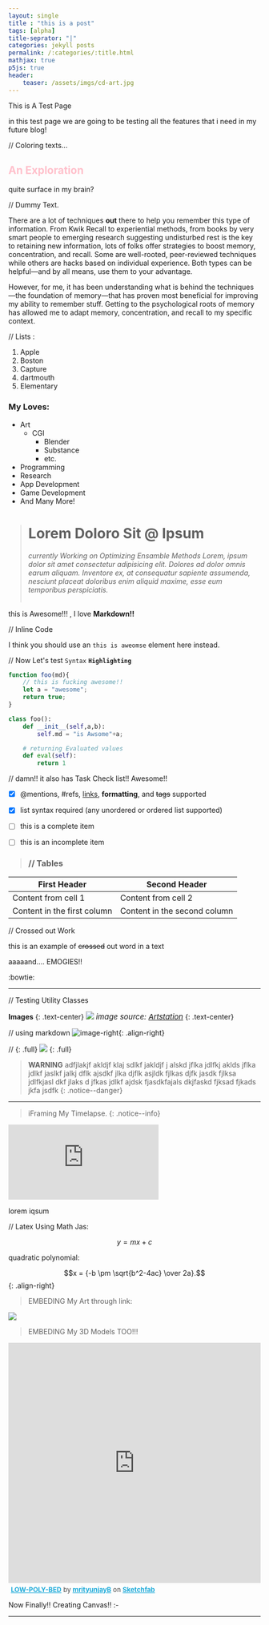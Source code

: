 ```yaml
---
layout: single 
title : "this is a post"
tags: [alpha]
title-seprator: "|"
categories: jekyll posts
permalink: /:categories/:title.html
mathjax: true   
p5js: true   
header:
    teaser: /assets/imgs/cd-art.jpg
---
```


This is A Test Page

in this test page we are going to be testing all the features that i need in my future blog!


// Coloring texts...
<h2 style="color:pink">An Exploration</h2>quite surface in my brain?

// Dummy Text.

There are a lot of techniques **out** there to help you remember this type of information. From Kwik Recall to experiential methods, from books by very smart people to emerging research suggesting undisturbed rest is the key to retaining new information, lots of folks offer strategies to boost memory, concentration, and recall. Some are well-rooted, peer-reviewed techniques while others are hacks based on individual experience. Both types can be helpful—and by all means, use them to your advantage.

However, for me, it has been understanding what is behind the techniques—the foundation of memory—that has proven most beneficial for improving my ability to remember stuff. Getting to the psychological roots of memory has allowed me to adapt memory, concentration, and recall to my specific context.

// Lists :

1. Apple
2. Boston
3. Capture
4. dartmouth
5. Elementary

### **My Loves**:

- Art
    - CGI
        - Blender
        - Substance
        - etc.
- Programming
- Research
- App Development
- Game Development
- And Many More!



> # Lorem Doloro Sit @ Ipsum 
> <i>currently Working on Optimizing Ensamble Methods
>Lorem, ipsum dolor sit amet consectetur adipisicing elit. Dolores ad dolor omnis earum aliquam. Inventore ex, at consequatur sapiente assumenda, nesciunt placeat doloribus enim aliquid maxime, esse eum temporibus perspiciatis.
> <br>
> <br>
</i>


this is Awesome!!! , I love **Markdown!!**

// Inline Code

I think you should use an
`this is aweomse` element here instead.

// Now Let's test `Syntax` **`Highlighting`**


``` javascript
function foo(md){
    // this is fucking awesome!!
    let a = "awesome";
    return true;
}

```

``` python
class foo():
    def __init__(self,a,b):
        self.md = "is Awsome"+a;

    # returning Evaluated values 
    def eval(self):
        return 1
```


// damn!! it also has Task Check list!! Awesome!!

- [x] @mentions, #refs, [links](), **formatting**, and <del>tags</del> supported
- [x] list syntax required (any unordered or ordered list supported)
- [ ] this is a complete item
- [ ] this is an incomplete item


> ### // Tables


| First Header                | Second Header                |
| --------------------------- | ---------------------------- |
| Content from cell 1         | Content from cell 2          |
| Content in the first column | Content in the second column |

// Crossed out Work

this is an example of ~~crossed~~ out word in a text


aaaaand.... EMOGIES!!

  :bowtie:

<hr>

// Testing Utility Classes

**Images**
{: .text-center}
<img src="{{site.url}}{{site.baseurl}}/assets/imgs/cd-art.jpg">
<i style="font-size:15px">image source: <a href="" >Artstation</a></i>
{: .text-center}

// using markdown
![image-right]({{site.url}}/assets/imgs/hot-air-ballon-from-unsplash.jpg){: .align-right}



// {: .full}
<img src="{{site.url}}{{site.baseurl}}/assets/imgs/cd-art.jpg">
{: .full}


> **WARNING**
> adfjlakjf akldjf klaj sdlkf jakldjf j alskd jflka jdlfkj aklds jflka jdlkf jaslkf jalkj dflk ajsdkf jlka djflk asjldk fjlkas djfk jasdk fjlksa jdlfkjasl dkf jlaks d jfkas jdlkf ajdsk fjasdkfajals dkjfaskd fjksad fjkads jkfa jsdfk
{: .notice--danger}
<hr>

> iFraming My Timelapse.
{: .notice--info}
<iframe  src="https://www.youtube.com/embed/0i8ImTTkMSU" frameborder="0" allow="accelerometer; autoplay; encrypted-media; gyroscope; picture-in-picture" allowfullscreen></iframe>

lorem iqsum

// Latex Using Math Jas:

$$ y=mx+c $$

quadratic polynomial:<br>

$$x = {-b \pm \sqrt{b^2-4ac} \over 2a}.$$
{: .align-right}

> EMBEDING My Art through link:

<img src="https://cdnb.artstation.com/p/assets/images/images/011/782/419/large/mrityunjay-bhardwaj-final.jpg?1531376612">


>EMBEDING My 3D Models TOO!!!

<div class="sketchfab-embed-wrapper"><iframe          src="https://sketchfab.com/models/d19e4291dbf04d4f80dc687e5da7a1f1/embed" frameborder="0" allow="autoplay; fullscreen; vr" mozallowfullscreen="true" webkitallowfullscreen="true" style="overflow: hidden; height:480px; width: 100%; position: relative;"
></iframe>

<p style="font-size: 13px; font-weight: normal; margin: 5px; color: #4A4A4A;">
    <a href="https://sketchfab.com/models/d19e4291dbf04d4f80dc687e5da7a1f1?utm_medium=embed&utm_source=website&utm_campaign=share-popup" target="_blank" style="font-weight: bold; color: #1CAAD9;">LOW-POLY-BED</a>
    by <a href="https://sketchfab.com/mrityunjayb?utm_medium=embed&utm_source=website&utm_campaign=share-popup" target="_blank" style="font-weight: bold; color: #1CAAD9;">mrityunjayB</a>
    on <a href="https://sketchfab.com?utm_medium=embed&utm_source=website&utm_campaign=share-popup" target="_blank" style="font-weight: bold; color: #1CAAD9;">Sketchfab</a>
</p>
</div>

Now Finally!! Creating Canvas!! :-

<style>
  .Canvas1 { width: inherit; position: relative; top: 0;}
</style>

<!-- <div id='canvas-holder' style="position: relative; width: inherit;">
  <div id="dat-gui-holder" style="position: absolute; top: 0em; right: 0em; z-index: 1;"></div>
</div> -->

 <!-- <canvas id="myCanvas" style="width:800 height:800"></canvas> -->


<div id="Canvas1" style="width: inherit"></div>

<!-- <script 
  src="https://cdnjs.cloudflare.com/ajax/libs/p5.js/0.7.2/p5.min.js"></script> -->

<script src="{{site.baseurl}}/assets/js/my_js/testcanvas.js"></script>

<hr>